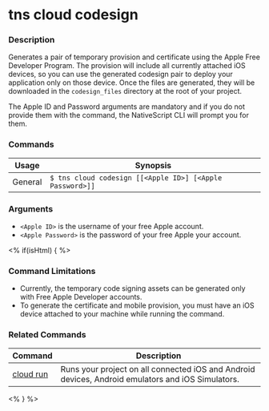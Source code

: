 # tns cloud codesign

### Description

Generates a pair of temporary provision and certificate using the Apple Free Developer Program. The provision will include all currently attached iOS devices, so you can use the generated codesign pair to deploy your application only on those device. Once the files are generated, they will be downloaded in the `codesign_files` directory at the root of your project.

The Apple ID and Password arguments are mandatory and if you do not provide them with the command, the NativeScript CLI will prompt you for them.

### Commands

Usage | Synopsis
------|-------
General | `$ tns cloud codesign [[<Apple ID>] [<Apple Password>]]`

### Arguments

* `<Apple ID>` is the username of your free Apple account.
* `<Apple Password>` is the password of your free Apple your account.

<% if(isHtml) { %>

### Command Limitations

* Currently, the temporary code signing assets can be generated only with Free Apple Developer accounts.
* To generate the certificate and mobile provision, you must have an iOS device attached to your machine while running the command.

### Related Commands

Command | Description
----------|----------
[cloud run](cloud-run.html) | Runs your project on all connected iOS and Android devices, Android emulators and iOS Simulators.
<% } %>
